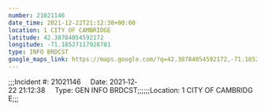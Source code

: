 ```yaml
---
number: 21021146
date_time: 2021-12-22T21:12:38+00:00
location: 1 CITY OF CAMBRIDGE
latitude: 42.38784054592172
longitude: -71.18527117928781
type: INFO BRDCST
google_maps_link: https://maps.google.com/?q=42.38784054592172,-71.18527117928781
---
```


;;;Incident #: 21021146     Date: 2021‐12‐22 21:12:38     Type: GEN INFO BRDCST;;;;;;Location: 1 CITY OF CAMBRIDGE;;;
